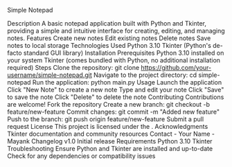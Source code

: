 
Simple Notepad

Description
A basic notepad application built with Python and Tkinter, providing a simple and intuitive interface for creating, editing, and managing notes.
Features
Create new notes
Edit existing notes
Delete notes
Save notes to local storage
Technologies Used
Python 3.10
Tkinter (Python's de-facto standard GUI library)
Installation
Prerequisites
Python 3.10 installed on your system
Tkinter (comes bundled with Python, no additional installation required)
Steps
Clone the repository: git clone https://github.com/your-username/simple-notepad.git
Navigate to the project directory: cd simple-notepad
Run the application: python main.py
Usage
Launch the application
Click "New Note" to create a new note
Type and edit your note
Click "Save" to save the note
Click "Delete" to delete the note
Contributing
Contributions are welcome!
Fork the repository
Create a new branch: git checkout -b feature/new-feature
Commit changes: git commit -m "Added new feature"
Push to the branch: git push origin feature/new-feature
Submit a pull request
License
This project is licensed under the .
Acknowledgments
Tkinter documentation and community resources
Contact - 
Your Name - Mayank 
Changelog
v1.0
Initial release
Requirements
Python 3.10
Tkinter
Troubleshooting
Ensure Python and Tkinter are installed and up-to-date
Check for any dependencies or compatibility issues
